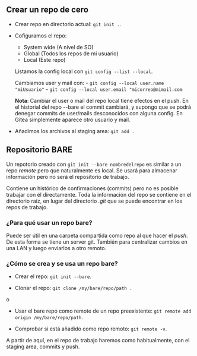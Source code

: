 ## Crear un repo de cero

- Crear repo en directorio actual: `git init .`.

- Cofiguramos el repo:

	- System wide (A nivel de SO)
	- Global (Todos los repos de mi usuario)
	- Local (Este repo)

	Listamos la config local con `git config --list --local`.

	Cambiamos user y mail con:
		- `git config --local user.name "miUsuario"`
		- `git config --local user.email "micorreo@mimail.com`

	**Nota**: Cambiar el user o mail del repo local tiene efectos en el push. En el historial del repo --bare el commit cambiará, y supongo que se podrá denegar commits de user/mails desconocidos con alguna config. En Gitea simplemente aparece otro usuario y mail.

- Añadimos los archivos al staging area: `git add .`

## Repositorio BARE

Un repotorio creado con `git init --bare nombredelrepo` es similar a un repo *remote* pero que naturalmente es local. Se usará para almacenar información pero no será el repositorio de trabajo.

Contiene un histórico de confirmaciones (commits) pero no es posible trabajar con él directamente. Toda la información del repo se contiene en el directorio raíz, en lugar del directorio *.git* que se puede encontrar en los repos de trabajo.

### ¿Para qué usar un repo bare?

Puede ser útil en una carpeta compartida como repo al que hacer el *push*. De esta forma se tiene un server git. También para centralizar cambios en una LAN y luego enviarlos a otro remoto.


### ¿Cómo se crea y se usa un repo bare?

- Crear el repo: `git init --bare`.

- Clonar el repo: `git clone /my/bare/repo/path .`

o

- Usar el bare repo como remote de un repo preexistente: `git remote add origin /my/bare/repo/path`.

- Comprobar si está añadido como repo remoto: `git remote -v`.

A partir de aquí, en el repo de trabajo haremos como habitualmente, con el staging area, commits y push.

